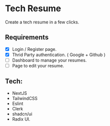 # Tech Resume

Create a tech resume in a few clicks.


## Requirements

- [x] Login / Register page.
- [x] Thrid Party authentication. ( Google + Github )
- [ ] Dashboard to manage your resumes.
- [ ] Page to edit your resume.

## Tech:
  - NextJS
  - TailwindCSS
  - Eslint
  - Clerk
  - shadcn/ui
  - Radix UI.